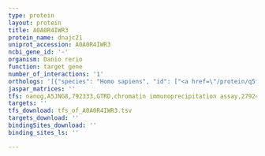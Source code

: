 ```yaml
---
type: protein
layout: protein
title: A0A0R4IWR3
protein_name: dnajc21
uniprot_accession: A0A0R4IWR3
ncbi_gene_id: '-'
organism: Danio rerio
function: target gene
number_of_interactions: '1'
orthologs: '[{"species": "Homo sapiens", "id": ["<a href=\"/protein/q5f1r6\">Q5F1R6</a>"]}, {"species": "Mus musculus", "id": ["<a href=\"/protein/e9q8d0\">E9Q8D0</a>"]}, {"species": "Rattus norvegicus", "id": ["<a href=\"/protein/a0a0g2qc19\">A0A0G2QC19</a>"]}, {"species": "Drosophila melanogaster", "id": ["<a href=\"/protein/q9w0x8\">Q9W0X8</a>"]}, {"species": "Saccharomyces cerevisiae", "id": ["<a href=\"/protein/p53863\">P53863</a>"]}]'
jaspar_matrices: ''
tfs: nanog,A5JNG8,792333,GTRD,chromatin immunoprecipitation assay,27924024%5Buid%5D,No
targets: ''
tfs_download: tfs_of_A0A0R4IWR3.tsv
targets_download: ''
bindingSites_download: ''
binding_sites_ls: ''

---
```

